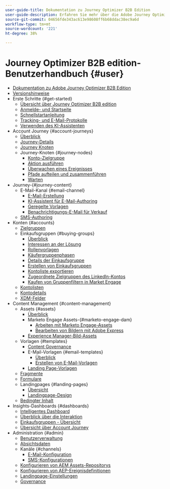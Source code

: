 ```yaml
---
user-guide-title: Dokumentation zu Journey Optimizer B2B Edition
user-guide-description: Erfahren Sie mehr über die Adobe Journey Optimizer B2B Edition und darüber, wie Sie sie verwenden können, um Konto- und Einkaufsgruppen-Journeys mithilfe integrierter generativer KI und branchenführender Automatisierung zu orchestrieren.
source-git-commit: 04656fde343ac613e98608ff6b68ddac38ec9a6d
workflow-type: tm+mt
source-wordcount: '221'
ht-degree: 38%

---
```



# Journey Optimizer B2B edition-Benutzerhandbuch {#user}

+ [Dokumentation zu Adobe Journey Optimizer B2B Edition](guide-overview.md)
+ [Versionshinweise](./release-notes/release-notes.md)
+ Erste Schritte {#get-started}
   + [Übersicht über Journey Optimizer B2B edition](about-journey-optimizer-b2b-edition.md)
   + [Anmelde- und Startseite](home-page.md)
   + [Schnellstartanleitung](./start/get-started.md)
   + [Tracking- und E-Mail-Protokolle](./start/email-protocols.md)
   + [Verwenden des KI-Assistenten](./start/ai-assistant.md)
+ Account Journey {#account-journeys}
   + [Überblick](./journeys/journey-overview.md)
   + [Journey-Details](./journeys/journey-details.md)
   + [Journey Knoten](./journeys/journey-nodes.md)
   + Journey-Knoten {#journey-nodes}
      + [Konto-Zielgruppe](./journeys/account-audience-nodes.md)
      + [Aktion ausführen](./journeys/action-nodes.md)
      + [Überwachen eines Ereignisses](./journeys/listen-for-event-nodes.md)
      + [Pfade aufteilen und zusammenführen](./journeys/split-merge-paths-nodes.md)
      + [Warten](./journeys/wait-nodes.md)
+ Journey-{#journey-content}
   + E-Mail-Kanal {#email-channel}
      + [E-Mail-Erstellung](./content/email-authoring.md)
      + [KI-Assistent für E-Mail-Authoring](./content/ai-assistant-emails.md)
      + [Geregelte Vorlagen](./content/email-authoring-governance.md)
      + [Benachrichtigungs-E-Mail für Verkauf](./content/sales-alert-email.md)
   + [SMS-Authoring](./content/sms-authoring.md)
+ Konten {#accounts}
   + [Zielgruppen](./audiences/account-audience-overview.md)
   + Einkaufsgruppen {#buying-groups}
      + [Überblick](./buying-groups/buying-groups-overview.md)
      + [Interessen an der Lösung](./buying-groups/solution-interests.md)
      + [Rollenvorlagen](./buying-groups/buying-groups-role-templates.md)
      + [Käufergruppenphasen](./buying-groups/buying-group-stages.md)
      + [Details der Einkaufsgruppe](./buying-groups/buying-group-details.md)
      + [Erstellen von Einkaufsgruppen](./buying-groups/buying-groups-create.md)
      + [Kontoliste exportieren](./audiences/account-list-export.md)
      + [Zugeordnete Zielgruppen des LinkedIn-Kontos](./data/linkedin-account-matched-audiences.md)
      + [Kaufen von Gruppenfiltern in Market Engage](./buying-groups/marketo-engage-smart-list-buying-group-filters.md)
   + [Kontolisten](./accounts/account-lists.md)
   + [Kontodetails](./accounts/account-details.md)
   + [XDM-Felder](./data/field-mapping.md)
+ Content Management {#content-management}
   + Assets {#assets}
      + [Überblick](./content/assets-overview.md)
      + Marketo Engage Assets-{#marketo-engage-dam}
         + [Arbeiten mit Marketo Engage-Assets](./content/marketo-engage-design-studio.md)
         + [Bearbeiten von Bildern mit Adobe Express](./content/image-edit-adobe-express.md)
      + [Experience Manager-Bild-Assets](./content/aem-assets.md)
   + Vorlagen {#templates}
      + [Content Governance](./content/template-content-governance.md)
      + E-Mail-Vorlagen {#email-templates}
         + [Überblick](./content/email-templates.md)
         + [Erstellen von E-Mail-Vorlagen](./content/email-template-authoring.md)
      + [Landing Page-Vorlagen](./content/landing-page-templates.md)
   + [Fragmente](./content/fragments.md)
   + [Formulare](./content/forms.md)
   + Landingpages {#landing-pages}
      + [Übersicht](./content/landing-pages.md)
      + [Landingpage-Design](./content/landing-page-design.md)
   + [Bedingter Inhalt](./content/conditional-content.md)
+ Insights-Dashboards {#dashboards}
   + [Intelligentes Dashboard](./dashboards/intelligent-dashboard.md)
   + [Überblick über die Interaktion](./dashboards/engagement-dashboard.md)
   + [Einkaufsgruppen - Übersicht](./dashboards/buying-groups-dashboard.md)
   + [Übersicht über Account Journey](./dashboards/journeys-dashboard.md)
+ Administration {#admin}
   + [Benutzerverwaltung](./admin/user-management.md)
   + [Absichtsdaten](./admin/intent-data.md)
   + Kanäle {#channels}
      + [E-Mail-Konfiguration](./admin/configure-channels-emails.md)
      + [SMS-Konfigurationen](./admin/configure-channels-sms.md)
   + [Konfigurieren von AEM Assets-Repositorys](./admin/configure-aem-repositories.md)
   + [Konfigurieren von AEP-Ereignisdefinitionen](./admin/configure-aep-events.md)
   + [Landingpage-Einstellungen](./admin/landing-page-settings.md)
   + [Governance](./admin/governance.md)
